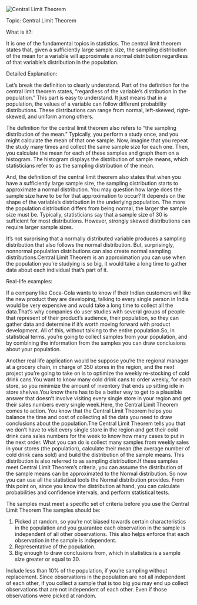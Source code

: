 ![Central Limit Theorem](https://drive.google.com/drive/u/3/folders/1Dk6mxQanT7NSSG1QDoVFaitVAN0303uX)

Topic: Central Limit Theorem

What is it?: 

It is one of the fundamental topics in statistics. The central limit theorem states that, given a sufficiently large sample size, the sampling distribution of the mean for a variable will approximate a normal distribution regardless of that variable’s distribution in the population.

Detailed Explanation: 

Let’s break the definition to clearly understand.
Part of the definition for the central limit theorem states, “regardless of the variable’s distribution in the population.” This part is easy to understand. It just means that in a population, the values of a variable can follow different probability distributions. These distributions can range from normal, left-skewed, right-skewed, and uniform among others.

The definition for the central limit theorem also refers to “the sampling distribution of the mean.” Typically, you perform a study once, and you might calculate the mean of that one sample. Now, imagine that you repeat the study many times and collect the same sample size for each one. Then, you calculate the mean for each of these samples and graph them on a histogram. The histogram displays the distribution of sample means, which statisticians refer to as the sampling distribution of the mean.

And, the definition of the central limit theorem also states that when you have a sufficiently large sample size, the sampling distribution starts to approximate a normal distribution. You may question how large does the sample size have to be for that approximation to occur? It depends on the shape of the variable’s distribution in the underlying population. The more the population distribution differs from being normal, the larger the sample size must be. Typically, statisticians say that a sample size of 30 is sufficient for most distributions. However, strongly skewed distributions can require larger sample sizes. 

It’s not surprising that a normally distributed variable produces a sampling distribution that also follows the normal distribution. But, surprisingly, nonnormal population distributions can also create normal sampling distributions.Central Limit Theorem is an approximation you can use when the population you’re studying is so big, it would take a long time to gather data about each individual that’s part of it.

Real-life examples:

If a company like Coca-Cola wants to know if their Indian customers will like the new product they are developing, talking to every single person in India would be very expensive and would take a long time to collect all the data.That’s why companies do user studies with several groups of people that represent of their product’s audience, their population, so they can gather data and determine if it’s worth moving forward with product development. All of this, without talking to the entire population.So, in statistical terms, you’re going to collect samples from your population, and by combining the information from the samples you can draw conclusions about your population.

Another real life application would be suppose you’re the regional manager at a grocery chain, in charge of 350 stores in the region, and the next project you’re going to take on is to optimize the weekly re-stocking of cold drink cans.You want to know many cold drink cans to order weekly, for each store, so you minimize the amount of inventory that ends up sitting idle in store shelves.You know there has to be a better way to get to a plausible answer that doesn’t involve visiting every single store in your region and get their sales numbers every single week.Here, the Central Limit Theorem comes to action. You know that the Central Limit Theorem helps you balance the time and cost of collecting all the data you need to draw conclusions about the population.The Central Limit Theorem tells you that we don’t have to visit every single store in the region and get their cold drink cans sales numbers for the week to know how many cases to put in the next order. What you can do is collect many samples from weekly sales in your stores (the population), calculate their mean (the average number of cold drink cans sold) and build the distribution of the sample means. This distribution is also referred to as sampling distribution.If these samples meet Central Limit Theorem’s criteria, you can assume the distribution of the sample means can be approximated to the Normal distribution. So now you can use all the statistical tools the Normal distribution provides. From this point on, since you know the distribution at hand, you can calculate probabilities and confidence intervals, and perform statistical tests.

The samples must meet a specific set of criteria before you use the Central Limit Theorem
The samples should be:
1. Picked at random, so you’re not biased towards certain characteristics in the population and you guarantee each observation in the sample is independent of all other observations. This also helps enforce that each observation in the sample is independent.
2. Representative of the population.
3. Big enough to draw conclusions from, which in statistics is a sample size greater or equal to 30.

Include less than 10% of the population, if you’re sampling without replacement. Since observations in the population are not all independent of each other, if you collect a sample that is too big you may end up collect observations that are not independent of each other. Even if those observations were picked at random.


